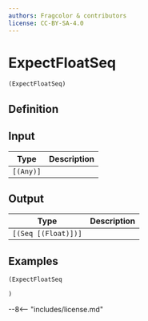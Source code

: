 ```yaml
---
authors: Fragcolor & contributors
license: CC-BY-SA-4.0
---
```



# ExpectFloatSeq

```clojure
(ExpectFloatSeq)
```


## Definition




## Input

| Type | Description |
|------|-------------|
| `[(Any)]` |  |


## Output

| Type | Description |
|------|-------------|
| `[(Seq [(Float)])]` |  |


## Examples

```clojure
(ExpectFloatSeq

)
```


--8<-- "includes/license.md"
